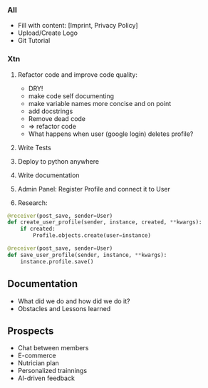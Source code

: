 ### All

- Fill with content: [Imprint, Privacy Policy]
- Upload/Create Logo
- Git Tutorial

### Xtn

1. Refactor code and improve code quality:
	- DRY!
 	- make code self documenting
	- make variable names more concise and on point
	- add docstrings
	- Remove dead code
	- => refactor code
	- What happens when user (google login) deletes profile?

3. Write Tests 
4. Deploy to python anywhere


5. Write documentation
6. Admin Panel: Register Profile and connect it to User
7. Research:

```python
@receiver(post_save, sender=User)
def create_user_profile(sender, instance, created, **kwargs):
	if created:
		Profile.objects.create(user=instance)

@receiver(post_save, sender=User)
def save_user_profile(sender, instance, **kwargs):
	instance.profile.save()
```

## Documentation

- What did we do and how did we do it?
- Obstacles and Lessons learned

## Prospects

- Chat between members
- E-commerce
- Nutrician plan
- Personalized trainnings
- AI-driven feedback
